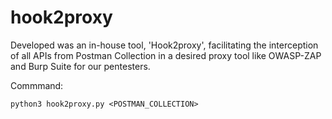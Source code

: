 # hook2proxy

Developed was an in-house tool, 'Hook2proxy', facilitating the interception of all APIs from Postman Collection in a desired proxy tool like OWASP-ZAP and Burp Suite for our pentesters.

Commmand:

`python3 hook2proxy.py <POSTMAN_COLLECTION>`




